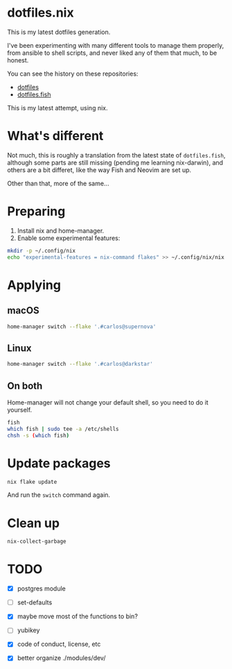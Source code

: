# dotfiles.nix

This is my latest dotfiles generation.

I've been experimenting with many different tools to manage them properly, from
ansible to shell scripts, and never liked any of them that much, to be honest.

You can see the history on these repositories:

- [dotfiles](https://github.com/caarlos0/dotfiles)
- [dotfiles.fish](https://github.com/caarlos0/dotfiles.fish)

This is my latest attempt, using nix.

# What's different

Not much, this is roughly a translation from the latest state of
`dotfiles.fish`, although some parts are still missing (pending me learning
nix-darwin), and others are a bit differet, like the way Fish and Neovim are set
up.

Other than that, more of the same...

# Preparing

1. Install nix and home-manager.
1. Enable some experimental features:
```bash
mkdir -p ~/.config/nix
echo "experimental-features = nix-command flakes" >> ~/.config/nix/nix.conf
```

# Applying


## macOS

```bash
home-manager switch --flake '.#carlos@supernova'
```


## Linux

```bash
home-manager switch --flake '.#carlos@darkstar'
```

## On both

Home-manager will not change your default shell, so you need to do it yourself.

```bash
fish
which fish | sudo tee -a /etc/shells
chsh -s (which fish)
```

# Update packages

```bash
nix flake update
```

And run the `switch` command again.


# Clean up

```bash
nix-collect-garbage
```

# TODO

- [x] postgres module
- [ ] set-defaults
- [x] maybe move most of the functions to bin?
- [ ] yubikey
- [x] code of conduct, license, etc
- [x] better organize ./modules/dev/

